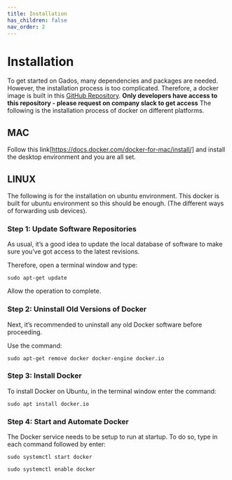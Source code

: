 ```yaml
---
title: Installation
has_children: false
nav_order: 2
---
```


# Installation
To get started on Gados, many dependencies and packages are needed. However, the installation process is too complicated. Therefore, a docker image is built in this [GitHub Repository](https://github.mit.edu/weitung/docker-gados). **Only developers have access to this repository - please request on company slack to get access** The following is the installation process of docker on different platforms. 

## MAC 
Follow this link[https://docs.docker.com/docker-for-mac/install/] and install the desktop environment and you are all set.

## LINUX
The following is for the installation on ubuntu environment. This docker is built for ubuntu environment so this should be enough. (The different ways of forwarding usb devices).

### Step 1: Update Software Repositories
As usual, it’s a good idea to update the local database of software to make sure you’ve got access to the latest revisions.

Therefore, open a terminal window and type:
```
sudo apt-get update
```
Allow the operation to complete.

### Step 2: Uninstall Old Versions of Docker
Next, it’s recommended to uninstall any old Docker software before proceeding.

Use the command:
```
sudo apt-get remove docker docker-engine docker.io
```

### Step 3: Install Docker
To install Docker on Ubuntu, in the terminal window enter the command:
```
sudo apt install docker.io
```
### Step 4: Start and Automate Docker
The Docker service needs to be setup to run at startup. To do so, type in each command followed by enter:
```
sudo systemctl start docker

sudo systemctl enable docker
```

